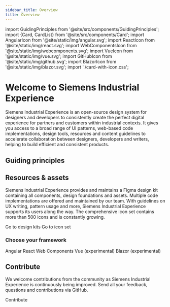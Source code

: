 ```yaml
---
sidebar_title: Overview
title: Overview
---
```


import GuidingPrinciples from '@site/src/components/GuidingPrinciples';
import {Card, CardList} from '@site/src/components/Card';
import AngularIcon from '@site/static/img/angular.svg';
import ReactIcon from '@site/static/img/react.svg';
import WebComponentsIcon from '@site/static/img/webcomponents.svg';
import VueIcon from '@site/static/img/vue.svg';
import GitHubIcon from '@site/static/img/github.svg';
import BlazorIcon from '@site/static/img/blazor.svg';
import './card-with-icon.css';

# Welcome to Siemens Industrial Experience

<span className="text-l-title">
Siemens Industrial Experience is an open-source design system for designers and developers to consistently create the perfect digital experience for partners and customers within industrial contexts. It gives you access to a broad range of UI patterns, web-based code implementations, design tools, resources and content guidelines to accelerate collaboration between designers, developers and writers, helping to build efficient and consistent products.
</span>

## Guiding principles

<GuidingPrinciples></GuidingPrinciples>

## Resources & assets

Siemens Industrial Experience provides and maintains a Figma design kit containing all components, design foundations and assets. Multiple code implementations are offered and maintained by our team. With guidelines on UX writing, pattern usage and more, Siemens Industrial Experience supports its users along the way. The comprehensive icon set contains more than 500 icons and is constantly growing.

<CardList>
  <Card link="design-kit">Go to design kits</Card>
  <Card link="icons/icon-library">Go to icon set</Card>
</CardList>

### Choose your framework

<CardList>
  <Card link="home/installation/angular"><AngularIcon className="Card_Icon" />Angular</Card>
  <Card link="home/installation/react"><ReactIcon className="Card_Icon" />React</Card>
  <Card link="home/installation/javascript"><WebComponentsIcon className="Card_Icon" />Web Components</Card>
  <Card link="home/installation/vue"><VueIcon className="Card_Icon" />Vue&nbsp;<span style={{fontSize: '0.8rem'}}>(experimental)</span></Card>
  <Card link="home/installation/blazor"><BlazorIcon className="Card_Icon" />Blazor&nbsp;<span style={{fontSize: '0.8rem'}}>(experimental)</span></Card>
</CardList>

## Contribute

We welcome contributions from the community as Siemens Industrial Experience is continuously being improved. Send all your feedback, questions and contributions via GitHub.

<CardList>
  <Card link="https://www.github.com/siemens/ix"><GitHubIcon className="Card_Icon"/>Contribute</Card>
</CardList>
